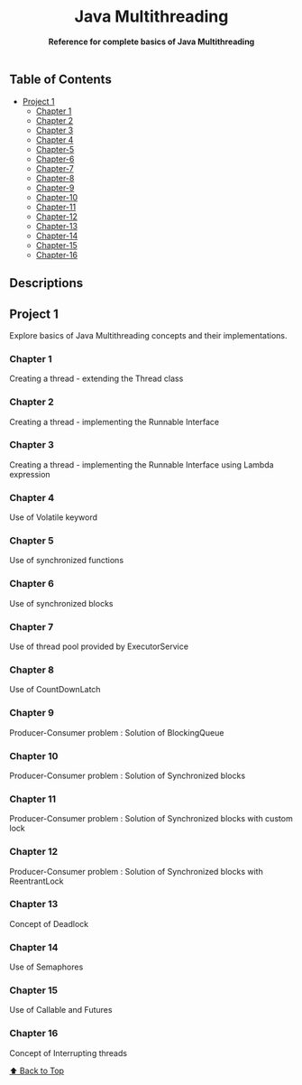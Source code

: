 <div align="center">
    <h1>Java Multithreading</h1>
    <strong>Reference for complete basics of Java Multithreading</strong>
</div>
<br>

## Table of Contents

- [Project 1](#Project-1)
    - [Chapter 1](#Chapter-1)
    - [Chapter 2](#Chapter-2)
    - [Chapter 3](#Chapter-3)
    - [Chapter 4](#Chapter-4)
    - [Chapter-5](#Chapter-5)
    - [Chapter-6](#Chapter-6)
    - [Chapter-7](#Chapter-7)
    - [Chapter-8](#Chapter-8)
    - [Chapter-9](#Chapter-9)
    - [Chapter-10](#Chapter-10)
    - [Chapter-11](#Chapter-11)
    - [Chapter-12](#Chapter-12)
    - [Chapter-13](#Chapter-13)
    - [Chapter-14](#Chapter-14)
    - [Chapter-15](#Chapter-15)
    - [Chapter-16](#Chapter-16)


## Descriptions

## Project 1
Explore basics of Java Multithreading concepts and their implementations.

### Chapter 1
Creating a thread - extending the Thread class

### Chapter 2
Creating a thread - implementing the Runnable Interface

### Chapter 3
Creating a thread - implementing the Runnable Interface using Lambda expression

### Chapter 4
Use of Volatile keyword

### Chapter 5
Use of synchronized functions

### Chapter 6
Use of synchronized blocks

### Chapter 7
Use of thread pool provided by ExecutorService

### Chapter 8
Use of CountDownLatch

### Chapter 9
Producer-Consumer problem : Solution of BlockingQueue

### Chapter 10
Producer-Consumer problem : Solution of Synchronized blocks

### Chapter 11
Producer-Consumer problem : Solution of Synchronized blocks with custom lock

### Chapter 12
Producer-Consumer problem : Solution of Synchronized blocks with ReentrantLock

### Chapter 13
Concept of Deadlock

### Chapter 14
Use of Semaphores

### Chapter 15
Use of Callable and Futures

### Chapter 16
Concept of Interrupting threads

[⬆ Back to Top](#table-of-contents)




